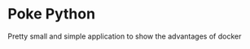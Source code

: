 Poke Python
=====================================

Pretty small and simple application to show the advantages of docker

